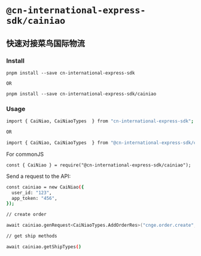 # `@cn-international-express-sdk/cainiao`

## 快速对接菜鸟国际物流

### Install

```
pnpm install --save cn-international-express-sdk

OR

pnpm install --save cn-international-express-sdk/cainiao
```

### Usage

```bash
import { CaiNiao, CaiNiaoTypes  } from "cn-international-express-sdk";

OR

import { CaiNiao, CaiNiaoTypes  } from "@cn-international-express-sdk/cainiao";

```

For commonJS

```
const { CaiNiao } = require("@cn-international-express-sdk/cainiao");
```

Send a request to the API:

```bash
const cainiao = new CaiNiao({
  user_id: "123",
  app_token: "456",
});

// create order

await cainiao.genRequest<CaiNiaoTypes.AddOrderRes>("cnge.order.create", sendData)

// get ship methods

await cainiao.getShipTypes()

```
